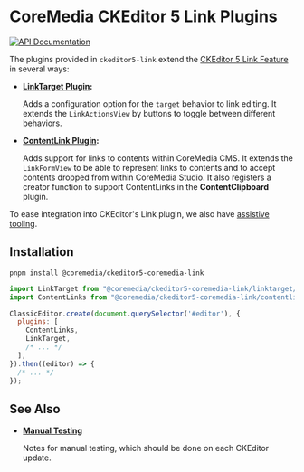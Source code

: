 # CoreMedia CKEditor 5 Link Plugins

[![API Documentation][badge:docs:api]][api:ckeditor-plugins]

The plugins provided in `ckeditor5-link` extend the
[CKEditor 5 Link Feature][cke5:docs:link:feature] in several ways:

* **[LinkTarget Plugin](src/linktarget/README.md):**

  Adds a configuration option for the `target` behavior to link editing. It
  extends the `LinkActionsView` by buttons to toggle between different
  behaviors.

* **[ContentLink Plugin](src/contentlink/README.md):**

  Adds support for links to contents within CoreMedia CMS. It extends
  the `LinkFormView` to be able to represent links to contents and to accept
  contents dropped from within CoreMedia Studio. It also registers a creator
  function to support ContentLinks in the **ContentClipboard** plugin.

To ease integration into CKEditor's Link plugin, we also have [assistive
tooling](../ckeditor5-link-common/src/README.md).

## Installation

```text
pnpm install @coremedia/ckeditor5-coremedia-link
```

```javascript
import LinkTarget from "@coremedia/ckeditor5-coremedia-link/linktarget/LinkTarget";
import ContentLinks from "@coremedia/ckeditor5-coremedia-link/contentlink/ContentLinks";

ClassicEditor.create(document.querySelector('#editor'), {
  plugins: [
    ContentLinks,
    LinkTarget,
    /* ... */
  ],
}).then((editor) => {
  /* ... */
});
```

## See Also

* **[Manual Testing][]**

    Notes for manual testing, which should be done on each CKEditor update.

<!-- ======================================================== [ References ] -->

[cke5:docs:link:feature]: <https://ckeditor.com/docs/ckeditor5/latest/features/link.html> "Link - CKEditor 5 Documentation"
[Manual Testing]: <./TESTING.md>
[badge:docs:api]: <https://img.shields.io/badge/docs-%F0%9F%93%83%20API-informational?style=for-the-badge>
[api:ckeditor-plugins]: <https://coremedia.github.io/ckeditor-plugins/docs/api/modules/ckeditor5_coremedia_link.html> "Module ckeditor5-coremedia-link"
